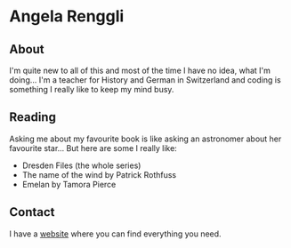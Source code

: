 # Angela Renggli

## About

I'm quite new to all of this and most of the time I have no idea, what I'm doing... I'm a teacher for History and German in Switzerland and coding is something I really like to keep my mind busy.


## Reading

Asking me about my favourite book is like asking an astronomer about her favourite star... But here are some I really like:
- Dresden Files (the whole series)
- The name of the wind by Patrick Rothfuss
- Emelan by Tamora Pierce

## Contact

I have a [website](www.angela.renggli.ch) where you can find everything you need.
